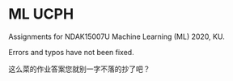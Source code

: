 # ML UCPH

Assignments for NDAK15007U Machine Learning (ML) 2020, KU.

Errors and typos have not been fixed.

这么菜的作业答案您就别一字不落的抄了吧？
